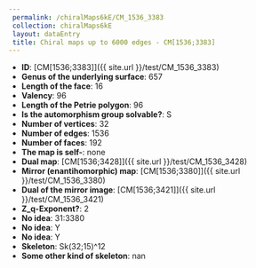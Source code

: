```yaml
--- 
 permalink: /chiralMaps6kE/CM_1536_3383 
 collection: chiralMaps6kE
 layout: dataEntry
 title: Chiral maps up to 6000 edges - CM[1536;3383]
---
```


- **ID**: [CM[1536;3383]]({{ site.url }}/test/CM_1536_3383)
- **Genus of the underlying surface**: 657
- **Length of the face**: 16
- **Valency**: 96
- **Length of the Petrie polygon**: 96
- **Is the automorphism group solvable?**: S
- **Number of vertices**: 32
- **Number of edges**: 1536
- **Number of faces**: 192
- **The map is self-**: none
- **Dual map**: [CM[1536;3428]]({{ site.url }}/test/CM_1536_3428)
- **Mirror (enantihomorphic) map**: [CM[1536;3380]]({{ site.url }}/test/CM_1536_3380)
- **Dual of the mirror image**: [CM[1536;3421]]({{ site.url }}/test/CM_1536_3421)
- **Z_q-Exponent?**: 2
- **No idea**:  31:3380
- **No idea**: Y
- **No idea**: Y
- **Skeleton**: Sk(32;15)^12
- **Some other kind of skeleton**: nan
